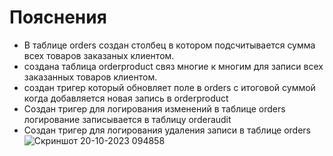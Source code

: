 # Пояснения

* В таблице orders создан столбец в котором подсчитывается сумма всех товаров заказаных клиентом.
* создана таблица orderproduct связ многие к многим для записи всех заказанных товаров клиентом.
* создан тригер который обновляет поле в orders с итоговой суммой когда добавляется новая запись в  orderproduct
* Создан тригер для логирования изменений в таблице orders логирование записывается в таблицу  orderaudit
* Создан тригер для логирования удаления записи в таблице orders
![Скриншот 20-10-2023 094858](https://github.com/alexed34/severstal/assets/44254815/58b23f5e-d112-4ef5-b8d2-222ccdacd839)
